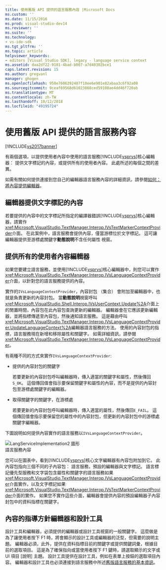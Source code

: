```yaml
---
title: 使用舊版 API 提供的語言服務內容 |Microsoft Docs
ms.custom: ''
ms.date: 11/15/2016
ms.prod: visual-studio-dev14
ms.reviewer: ''
ms.suite: ''
ms.technology:
- vs-ide-sdk
ms.tgt_pltfrm: ''
ms.topic: article
helpviewer_keywords:
- editors [Visual Studio SDK], legacy - language service context
ms.assetid: daa2df22-9181-4bad-b007-a7d40302bce1
caps.latest.revision: 15
ms.author: gregvanl
manager: ghogen
ms.openlocfilehash: 950e7606292487f10ee6e901e82abaa3c6f92a08
ms.sourcegitcommit: 9ceaf69568d61023868ced59108ae4dd46f720ab
ms.translationtype: MT
ms.contentlocale: zh-TW
ms.lasthandoff: 10/12/2018
ms.locfileid: "49195724"
---
```

# <a name="providing-a-language-service-context-by-using-the-legacy-api"></a>使用舊版 API 提供的語言服務內容
[!INCLUDE[vs2017banner](../includes/vs2017banner.md)]

有兩個選項，以提供使用者內容中使用的語言服務[!INCLUDE[vsprvs](../includes/vsprvs-md.md)]核心編輯器： 提供文字標記的內容，或提供所有的使用者內容。 此處所述的每個之間的差異。  
  
 如需有關如何提供連接到您自己的編輯器語言服務內容的詳細資訊，請參閱[如何： 將內容提供編輯器](../extensibility/how-to-provide-context-for-editors.md)。  
  
## <a name="provide-text-marker-context-to-the-editor"></a>編輯器提供文字標記的內容  
 若要提供的內容中的文字標記所指定的編譯器錯誤[!INCLUDE[vsprvs](../includes/vsprvs-md.md)]核心編輯器，請實作<xref:Microsoft.VisualStudio.TextManager.Interop.IVsTextMarkerContextProvider>介面。 在此案例中，語言服務會提供內容，僅當游標位於文字標記。 這可讓編輯器提供至游標處關鍵字**動態說明**不含任何屬性 視窗。  
  
## <a name="provide-all-user-context-to-the-editor"></a>提供所有的使用者內容編輯器  
 如果您要建立語言服務，並使用[!INCLUDE[vsprvs](../includes/vsprvs-md.md)]核心編輯器中，則您可以實作<xref:Microsoft.VisualStudio.TextManager.Interop.IVsLanguageContextProvider>介面，以針對您的語言服務提供的內容。  
  
 實作的`IVsLanguageContextProvider`，內容封包 （集合） 會附加至編輯器中，也就是負責更新的內容封包。 當**動態說明**視窗呼叫<xref:Microsoft.VisualStudio.Shell.Interop.IVsUserContext.Update%2A>介面上的閒置時間，內容包在此內容包查詢更新的編輯器。 編輯器會在它應該更新編輯器，並將指標傳遞至內容包，然後通知語言服務。 這是藉由呼叫<xref:Microsoft.VisualStudio.TextManager.Interop.IVsLanguageContextProvider.UpdateLanguageContext%2A>編輯器語言服務的方法。 使用的內容封包的指標，語言服務現在新增和移除屬性和關鍵字。 如需詳細資訊，請參閱<xref:Microsoft.VisualStudio.TextManager.Interop.IVsLanguageContextProvider>。  
  
 有兩種不同的方式來實作`IVsLanguageContextProvider`:  
  
-   提供的內容封包的關鍵字  
  
     若要更新的內容封包呼叫編輯器時，傳入適當的關鍵字和屬性，然後傳回`S_OK`。 這個傳回值會指示要保留關鍵字和屬性的內容，而不是提供的內容封包至游標處關鍵字的編輯器。  
  
-   取得關鍵字的關鍵字，在游標處  
  
     若要更新的內容封包呼叫編輯器時，傳入適當的屬性，然後傳回`E_FAIL`。 這個傳回值會指示要保留您的屬性中的內容封包，但更新的內容封包中的游標處關鍵字編輯器。  
  
 下圖說明如何提供內容實作的語言服務以`IVsLanguageContextProvider`。  
  
 ![LangServiceImplementation2 圖形](../extensibility/media/vslanguageservice2.gif "vsLanguageService2")  
語言服務內容  
  
 您可以在圖表中，看到[!INCLUDE[vsprvs](../includes/vsprvs-md.md)]核心文字編輯器有內容包附加到它。 此內容包指向三個不同的子內容包： 語言服務，預設的編輯器與文字標記。 語言標記優先型服務和文字袋包含屬性和關鍵字的語言服務如果<xref:Microsoft.VisualStudio.TextManager.Interop.IVsLanguageContextProvider>介面實作，以及文字標記如果<xref:Microsoft.VisualStudio.TextManager.Interop.IVsTextMarkerContextProvider>介面的實作。 如果您不實作這些介面，編輯器會提供內容的預設編輯器子內容封包中的資料指標在關鍵字。  
  
## <a name="context-guidelines-for-editors-and-designers"></a>內容的指導方針編輯器和設計工具  
 設計工具和編輯器，必須提供的編輯器或設計工具視窗的一般關鍵字。 這麼做是為了讓使用者按下 F1 時，將會顯示的設計工具或編輯器的泛型，但需要的說明主題。 編輯器必須，此外，提供在資料指標目前的關鍵字或提供關鍵詞彙，根據目前的選取項目。 這是為了確保指向或當使用者按下 F1 鍵時，請選取顯示的文字或 UI 項目 [說明] 主題。 設計工具提供在設計工具，例如在表單上按鈕的選取項目內容。 編輯器和設計工具也必須連接到語言服務中所述[舊版語言服務的基本資訊](../extensibility/internals/legacy-language-service-essentials.md)。


